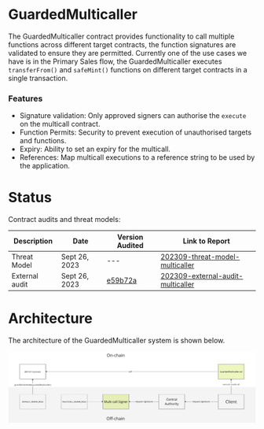 # GuardedMulticaller

The GuardedMulticaller contract provides functionality to call multiple functions across different target contracts, the function signatures are validated to ensure they are permitted. Currently one of the use cases we have is in the Primary Sales flow, the GuardedMulticaller executes `transferFrom()` and `safeMint()` functions on different target contracts in a single transaction. 

### Features

- Signature validation: Only approved signers can authorise the `execute` on the multicall contract.
- Function Permits: Security to prevent execution of unauthorised targets and functions.
- Expiry: Ability to set an expiry for the multicall.
- References: Map multicall executions to a reference string to be used by the application.

# Status

Contract audits and threat models:

| Description               | Date             |Version Audited  | Link to Report |
|---------------------------|------------------|-----------------|----------------|
| Threat Model              | Sept 26, 2023     | --- | [202309-threat-model-multicaller](../../audits/multicall/202309-threat-model-multicaller.md) |
| External audit            | Sept 26, 2023     | [e59b72a](https://github.com/immutable/contracts/blob/e59b72a69294bd6d5857a1e2d019044bbfb14632/contracts/multicall) | [202309-external-audit-multicaller](../../audits/multicall/202309-external-audit-multicaller.pdf) |


# Architecture

The architecture of the GuardedMulticaller system is shown below. 

![GuardedMulticaller Architecture](../../audits/multicall/202309-threat-model-multicaller/architecture.png)
